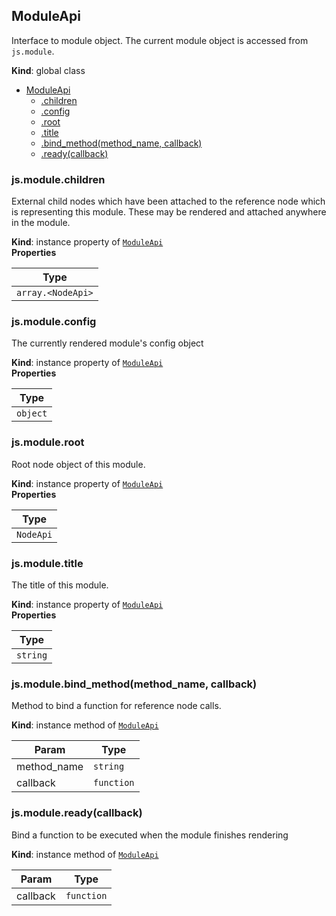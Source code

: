 <a name="ModuleApi"></a>

## ModuleApi
Interface to module object. The current module object is accessed from
`js.module`.

**Kind**: global class  

* [ModuleApi](#ModuleApi)
    * [.children](#ModuleApi+children)
    * [.config](#ModuleApi+config)
    * [.root](#ModuleApi+root)
    * [.title](#ModuleApi+title)
    * [.bind_method(method_name, callback)](#ModuleApi+bind_method)
    * [.ready(callback)](#ModuleApi+ready)

<a name="ModuleApi+children"></a>

### js.module.children
External child nodes which have been attached to the reference node
which is representing this module. These may be rendered and attached
anywhere in the module.

**Kind**: instance property of <code>[ModuleApi](#ModuleApi)</code>  
**Properties**

<table>
  <thead>
    <tr>
      <th>Type</th>
    </tr>
  </thead>
  <tbody>
<tr>
    <td><code>array.&lt;NodeApi&gt;</code></td>
    </tr>  </tbody>
</table>

<a name="ModuleApi+config"></a>

### js.module.config
The currently rendered module's config object

**Kind**: instance property of <code>[ModuleApi](#ModuleApi)</code>  
**Properties**

<table>
  <thead>
    <tr>
      <th>Type</th>
    </tr>
  </thead>
  <tbody>
<tr>
    <td><code>object</code></td>
    </tr>  </tbody>
</table>

<a name="ModuleApi+root"></a>

### js.module.root
Root node object of this module.

**Kind**: instance property of <code>[ModuleApi](#ModuleApi)</code>  
**Properties**

<table>
  <thead>
    <tr>
      <th>Type</th>
    </tr>
  </thead>
  <tbody>
<tr>
    <td><code>NodeApi</code></td>
    </tr>  </tbody>
</table>

<a name="ModuleApi+title"></a>

### js.module.title
The title of this module.

**Kind**: instance property of <code>[ModuleApi](#ModuleApi)</code>  
**Properties**

<table>
  <thead>
    <tr>
      <th>Type</th>
    </tr>
  </thead>
  <tbody>
<tr>
    <td><code>string</code></td>
    </tr>  </tbody>
</table>

<a name="ModuleApi+bind_method"></a>

### js.module.bind_method(method_name, callback)
Method to bind a function for reference node calls.

**Kind**: instance method of <code>[ModuleApi](#ModuleApi)</code>  
<table>
  <thead>
    <tr>
      <th>Param</th><th>Type</th>
    </tr>
  </thead>
  <tbody>
<tr>
    <td>method_name</td><td><code>string</code></td>
    </tr><tr>
    <td>callback</td><td><code>function</code></td>
    </tr>  </tbody>
</table>

<a name="ModuleApi+ready"></a>

### js.module.ready(callback)
Bind a function to be executed when the module finishes rendering

**Kind**: instance method of <code>[ModuleApi](#ModuleApi)</code>  
<table>
  <thead>
    <tr>
      <th>Param</th><th>Type</th>
    </tr>
  </thead>
  <tbody>
<tr>
    <td>callback</td><td><code>function</code></td>
    </tr>  </tbody>
</table>


